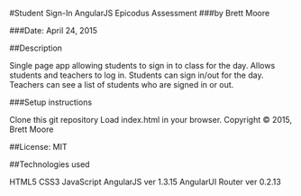 #Student Sign-In AngularJS Epicodus Assessment
###by Brett Moore

###Date: April 24, 2015

##Description

Single page app allowing students to sign in to class for the day. Allows students and teachers to log in. Students can sign in/out for the day. Teachers can see a list of students who are signed in or out.

###Setup instructions

Clone this git repository
Load index.html in your browser.
Copyright © 2015, Brett Moore

##License: MIT

##Technologies used

HTML5
CSS3
JavaScript
AngularJS ver 1.3.15
AngularUI Router ver 0.2.13
